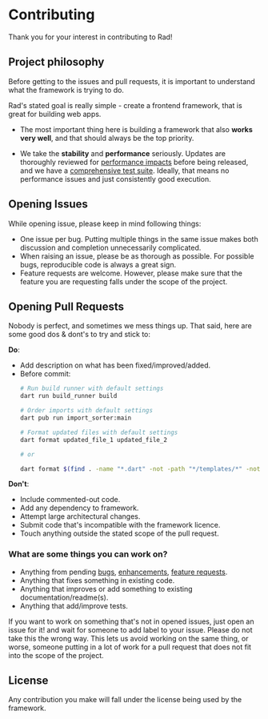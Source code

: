 # Contributing

Thank you for your interest in contributing to Rad!

## Project philosophy

Before getting to the issues and pull requests, it is important to understand what the framework is trying to do.

Rad's stated goal is really simple - create a frontend framework, that is great for building web apps. 

- The most important thing here is building a framework that also **works very well**, and that should always be the top priority.

- We take the **stability** and **performance** seriously. Updates are thoroughly reviewed for [performance impacts](https://github.com/erlage/rad-benchmarks) before being released, and we have a [comprehensive test suite](https://github.com/erlage/rad/tree/main/packages/rad/test). Ideally, that means no performance issues and just consistently good execution. 

## Opening Issues

While opening issue, please keep in mind following things:

- One issue per bug. Putting multiple things in the same issue makes both discussion and completion unnecessarily complicated.
- When raising an issue, please be as thorough as possible. For possible bugs, reproducible code is always a great sign.
- Feature requests are welcome. However, please make sure that the feature you are requesting falls under the scope of the project.

## Opening Pull Requests

Nobody is perfect, and sometimes we mess things up. That said, here are some good dos & dont's to try and stick to:

**Do**:

- Add description on what has been fixed/improved/added.
- Before commit:
    ```sh
    # Run build runner with default settings
    dart run build_runner build
    
    # Order imports with default settings
    dart pub run import_sorter:main

    # Format updated files with default settings
    dart format updated_file_1 updated_file_2

    # or

    dart format $(find . -name "*.dart" -not -path "*/templates/*" -not -path '*/.*')
    ```

**Don't**:

- Include commented-out code.
- Add any dependency to framework.
- Attempt large architectural changes.
- Submit code that's incompatible with the framework licence.
- Touch anything outside the stated scope of the pull request.

### What are some things you can work on?

- Anything from pending [bugs](https://github.com/erlage/rad/labels/bug), [enhancements](https://github.com/erlage/rad/labels/enhancement), [feature requests](https://github.com/erlage/rad/labels/feature).
- Anything that fixes something in existing code.
- Anything that improves or add something to existing documentation/readme(s).
- Anything that add/improve tests.

If you want to work on something that's not in opened issues, just open an issue for it! and wait for someone to add label to your issue. Please do not take this the wrong way. This lets us avoid working on the same thing, or worse, someone putting in a lot of work for a pull request that does not fit into the scope of the project.

## License
Any contribution you make will fall under the license being used by the framework.
